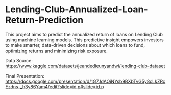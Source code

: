 # Lending-Club-Annualized-Loan-Return-Prediction
This project aims to predict the annualized return of loans on Lending Club using machine learning models. This predictive insight empowers investors to make smarter, data-driven decisions about which loans to fund, optimizing returns and minimizing risk exposure.

Data Source: https://www.kaggle.com/datasets/jeandedieunyandwi/lending-club-dataset

Final Presentation: https://docs.google.com/presentation/d/1G7JdAOiNYsb9BXbTvG5y8cLkZRcEzdns-_h3y86Yam4/edit?slide=id.p#slide=id.p
